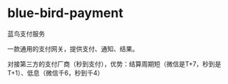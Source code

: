 # blue-bird-payment
蓝鸟支付服务

一款通用的支付网关，提供支付、通知、结果。

对接第三方的支付厂商（秒到支付），优势：结算周期短（微信是T+7，秒到是T+1）、低息（微信千6，秒到千4）
